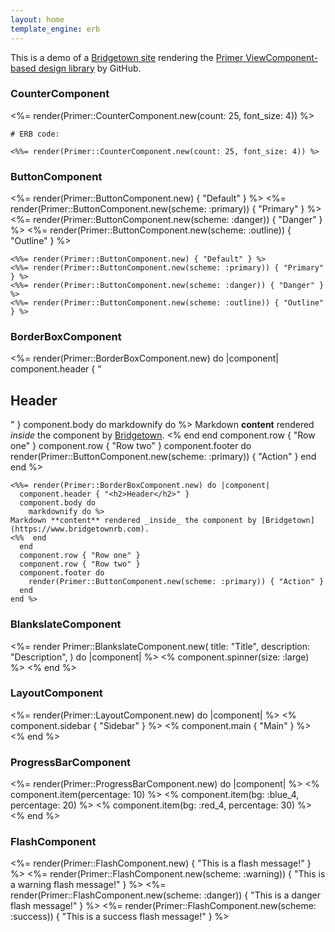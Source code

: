 ```yaml
---
layout: home
template_engine: erb
---
```


This is a demo of a [Bridgetown site](https://www.bridgetownrb.com) rendering the [Primer ViewComponent-based design library](https://primer.style/view-components/) by GitHub.

### CounterComponent

<%= render(Primer::CounterComponent.new(count: 25, font_size: 4)) %>

```erb
# ERB code:

<%%= render(Primer::CounterComponent.new(count: 25, font_size: 4)) %>
```

### ButtonComponent

<%= render(Primer::ButtonComponent.new) { "Default" } %>
<%= render(Primer::ButtonComponent.new(scheme: :primary)) { "Primary" } %>
<%= render(Primer::ButtonComponent.new(scheme: :danger)) { "Danger" } %>
<%= render(Primer::ButtonComponent.new(scheme: :outline)) { "Outline" } %>

```erb
<%%= render(Primer::ButtonComponent.new) { "Default" } %>
<%%= render(Primer::ButtonComponent.new(scheme: :primary)) { "Primary" } %>
<%%= render(Primer::ButtonComponent.new(scheme: :danger)) { "Danger" } %>
<%%= render(Primer::ButtonComponent.new(scheme: :outline)) { "Outline" } %>
```

### BorderBoxComponent

<%= render(Primer::BorderBoxComponent.new) do |component|
  component.header { "<h2>Header</h2>" }
  component.body do
    markdownify do %>
Markdown **content** rendered _inside_ the component by [Bridgetown](https://www.bridgetownrb.com).
<%  end
  end
  component.row { "Row one" }
  component.row { "Row two" }
  component.footer do
    render(Primer::ButtonComponent.new(scheme: :primary)) { "Action" }
  end
end %>

```erb
<%%= render(Primer::BorderBoxComponent.new) do |component|
  component.header { "<h2>Header</h2>" }
  component.body do
    markdownify do %>
Markdown **content** rendered _inside_ the component by [Bridgetown](https://www.bridgetownrb.com).
<%%  end
  end
  component.row { "Row one" }
  component.row { "Row two" }
  component.footer do
    render(Primer::ButtonComponent.new(scheme: :primary)) { "Action" }
  end
end %>
```

### BlankslateComponent

<%= render Primer::BlankslateComponent.new(
  title: "Title",
  description: "Description",
) do |component| %>
  <% component.spinner(size: :large) %>
<% end %>

### LayoutComponent

<%= render(Primer::LayoutComponent.new) do |component| %>
  <% component.sidebar { "Sidebar" } %>
  <% component.main { "Main" } %>
<% end %>

### ProgressBarComponent

<%= render(Primer::ProgressBarComponent.new) do |component| %>
  <% component.item(percentage: 10) %>
  <% component.item(bg: :blue_4, percentage: 20) %>
  <% component.item(bg: :red_4, percentage: 30) %>
<% end %>

### FlashComponent

<%= render(Primer::FlashComponent.new) { "This is a flash message!" } %>
<%= render(Primer::FlashComponent.new(scheme: :warning)) { "This is a warning flash message!" } %>
<%= render(Primer::FlashComponent.new(scheme: :danger)) { "This is a danger flash message!" } %>
<%= render(Primer::FlashComponent.new(scheme: :success)) { "This is a success flash message!" } %>
